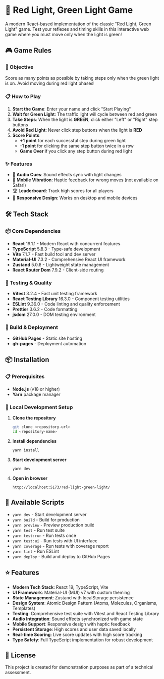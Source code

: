 # 🚦 Red Light, Green Light Game

A modern React-based implementation of the classic "Red Light, Green Light" game. Test your reflexes and timing skills in this interactive web game where you must move only when the light is green!

## 🎮 Game Rules

### 🎯 Objective

Score as many points as possible by taking steps only when the green light is on. Avoid moving during red light phases!

### 📋 How to Play

1. **Start the Game**: Enter your name and click "Start Playing"
2. **Wait for Green Light**: The traffic light will cycle between red and green
3. **Take Steps**: When the light is **GREEN**, click either "Left" or "Right" step buttons
4. **Avoid Red Light**: Never click step buttons when the light is **RED**
5. **Score Points**:
   - **+1 point** for each successful step during green light
   - **-1 point** for clicking the same step button twice in a row
   - **Game Over** if you click any step button during red light

### ✨ Features

- 🎵 **Audio Cues**: Sound effects sync with light changes
- 📱 **Mobile Vibration**: Haptic feedback for wrong moves (not available on Safari)
- 🏆 **Leaderboard**: Track high scores for all players
- 🎨 **Responsive Design**: Works on desktop and mobile devices

## 🛠 Tech Stack

### 📦 Core Dependencies

- **React** 19.1.1 - Modern React with concurrent features
- **TypeScript** 5.8.3 - Type-safe development
- **Vite** 7.1.7 - Fast build tool and dev server
- **Material-UI** 7.3.2 - Comprehensive React UI framework
- **Zustand** 5.0.8 - Lightweight state management
- **React Router Dom** 7.9.2 - Client-side routing

### 🧪 Testing & Quality

- **Vitest** 3.2.4 - Fast unit testing framework
- **React Testing Library** 16.3.0 - Component testing utilities
- **ESLint** 9.36.0 - Code linting and quality enforcement
- **Prettier** 3.6.2 - Code formatting
- **jsdom** 27.0.0 - DOM testing environment

### 🚀 Build & Deployment

- **GitHub Pages** - Static site hosting
- **gh-pages** - Deployment automation

## 📦 Installation

### 📋 Prerequisites

- **Node.js** (v18 or higher)
- **Yarn** package manager

### 🔧 Local Development Setup

1. **Clone the repository**

   ```bash
   git clone <repository-url>
   cd <repository-name>
   ```

2. **Install dependencies**

   ```bash
   yarn install
   ```

3. **Start development server**

   ```bash
   yarn dev
   ```

4. **Open in browser**
   ```
   http://localhost:5173/red-light-green-light/
   ```

## 🚀 Available Scripts

- `yarn dev` - Start development server
- `yarn build` - Build for production
- `yarn preview` - Preview production build
- `yarn test` - Run test suite
- `yarn test:run` - Run tests once
- `yarn test:ui` - Run tests with UI interface
- `yarn coverage` - Run tests with coverage report
- `yarn lint` - Run ESLint
- `yarn deploy` - Build and deploy to GitHub Pages

## ⭐ Features

- **Modern Tech Stack**: React 19, TypeScript, Vite
- **UI Framework**: Material-UI (MUI) v7 with custom theming
- **State Management**: Zustand with localStorage persistence
- **Design System**: Atomic Design Pattern (Atoms, Molecules, Organisms, Templates)
- **Testing**: Comprehensive test suite with Vitest and React Testing Library
- **Audio Integration**: Sound effects synchronized with game state
- **Mobile Support**: Responsive design with haptic feedback
- **Persistent Storage**: High scores and user data saved locally
- **Real-time Scoring**: Live score updates with high score tracking
- **Type Safety**: Full TypeScript implementation for robust development

## 📄 License

This project is created for demonstration purposes as part of a technical assessment.

